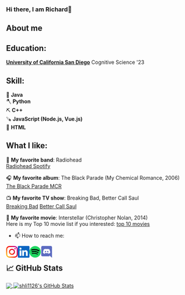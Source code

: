### Hi there, I am Richard👋


About me 
----

Education:
-----
[**University of California San Diego**][ur] Cognitive Science '23  


[ur]: https://ucsd.edu/


Skill:
-----

:hammer:               **Java**<br />
:axe:                  **Python**<br />
:pick:                 **C++**<br />
:carpentry_saw:        **JavaScript (Node.js, Vue.js)**<br />
:wrench:               **HTML**<br />


What I like:
-----
:musical_note: **My favorite band**: Radiohead
<br>
<a href="https://open.spotify.com/artist/4Z8W4fKeB5YxbusRsdQVPb">Radiohead Spotify</a>


:headphones: **My favorite album**: The Black Parade (My Chemical Romance, 2006)
<br>
<a href="https://open.spotify.com/album/0FZK97MXMm5mUQ8mtudjuK">The Black Parade MCR</a>


:tv: **My favorite TV show**: Breaking Bad, Better Call Saul
<br>
<a href="https://www.imdb.com/title/tt0903747/">Breaking Bad</a>
<a href="https://www.imdb.com/title/tt3032476/">Better Call Saul</a>

:movie_camera: **My favorite movie**: Interstellar (Christopher Nolan, 2014)
<br>
Here is my Top 10 movie list if you interested:
<a href="https://www.douban.com/doulist/152247852/?dt_dapp=1">top 10 movies</a>


- 📫 How to reach me: 
<a href="https://instagram.com/shli_rili?igshid=YmMyMTA2M2Y=">
    <img height="32" align="left" alt="Instagram" src="img/icons/instagram.png" />
</a>

<a href="https://www.linkedin.com/in/shaolong-li-0b067a224/">
    <img height="32" align="left" alt="LinkedIn" src="img/icons/linkedin.png" />
</a>

<a href="https://open.spotify.com/user/epydajeacbzx3j99t1m064r08?si=e598ab36e99543bd">
    <img height="32" align="left" alt="Instagram" src="img/icons/spotify.png" />
</a>

<a href="https://discordapp.com/users/728440690765463554">
    <img height="32" align="left" alt="Instagram" src="img/icons/discord.png" />
</a>

<br />

## &#x1f4c8; GitHub Stats

<a href="https://github.com/shli1126/shli1126">
  <img align="center" src="https://github-readme-stats.vercel.app/api/top-langs/?username=shli1126&hide=java,html,tex&title_color=ffffff&text_color=c9cacc&icon_color=2bbc8a&bg_color=1d1f21&langs_count=3" />
</a>
<a href="https://github.com/shli1126/shli1126">
  <img align="center" src="https://github-readme-stats.vercel.app/api?username=shli1126&show_icons=true&line_height=27&count_private=true&title_color=ffffff&text_color=c9cacc&icon_color=2bbc8a&bg_color=1d1f21" alt="shli1126's GitHub Stats" />
</a>
